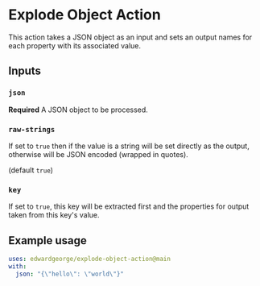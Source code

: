 # Explode Object Action

This action takes a JSON object as an input and sets an output names for each property with its associated value.

## Inputs

### `json`

**Required** A JSON object to be processed.

### `raw-strings`

If set to `true` then if the value is a string will be set directly as the output, otherwise will be JSON encoded (wrapped in quotes).

(default `true`) 

### `key`

If set to `true`, this key will be extracted first and the properties for output taken from this key's value.

## Example usage

```yaml
uses: edwardgeorge/explode-object-action@main
with:
  json: "{\"hello\": \"world\"}"
```
